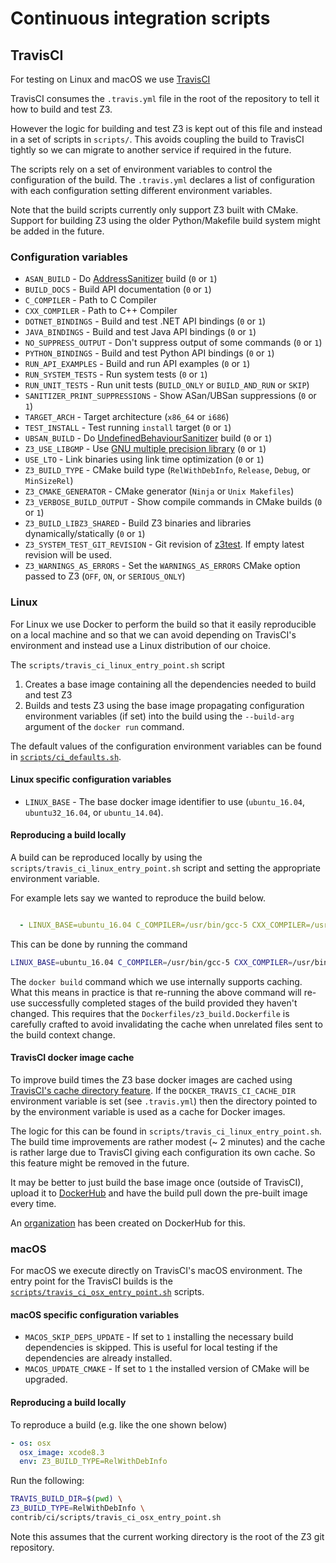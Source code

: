 # Continuous integration scripts

## TravisCI

For testing on Linux and macOS we use [TravisCI](https://travis-ci.org/)

TravisCI consumes the `.travis.yml` file in the root of the repository
to tell it how to build and test Z3.

However the logic for building and test Z3 is kept out of this file
and instead in a set of scripts in `scripts/`. This avoids
coupling the build to TravisCI tightly so we can migrate to another
service if required in the future.

The scripts rely on a set of environment variables to control the configuration
of the build. The `.travis.yml` declares a list of configuration with each
configuration setting different environment variables.

Note that the build scripts currently only support Z3 built with CMake. Support
for building Z3 using the older Python/Makefile build system might be added in
the future.

### Configuration variables

* `ASAN_BUILD` - Do [AddressSanitizer](https://github.com/google/sanitizers/wiki/AddressSanitizer) build (`0` or `1`)
* `BUILD_DOCS` - Build API documentation (`0` or `1`)
* `C_COMPILER` - Path to C Compiler
* `CXX_COMPILER` - Path to C++ Compiler
* `DOTNET_BINDINGS` - Build and test .NET API bindings (`0` or `1`)
* `JAVA_BINDINGS` - Build and test Java API bindings (`0` or `1`)
* `NO_SUPPRESS_OUTPUT` - Don't suppress output of some commands (`0` or `1`)
* `PYTHON_BINDINGS` - Build and test Python API bindings (`0` or `1`)
* `RUN_API_EXAMPLES` - Build and run API examples (`0` or `1`)
* `RUN_SYSTEM_TESTS` - Run system tests (`0` or `1`)
* `RUN_UNIT_TESTS` - Run unit tests (`BUILD_ONLY` or `BUILD_AND_RUN` or `SKIP`)
* `SANITIZER_PRINT_SUPPRESSIONS` - Show ASan/UBSan suppressions (`0` or `1`)
* `TARGET_ARCH` - Target architecture (`x86_64` or `i686`)
* `TEST_INSTALL` - Test running `install` target (`0` or `1`)
* `UBSAN_BUILD` - Do [UndefinedBehaviourSanitizer](https://clang.llvm.org/docs/UndefinedBehaviorSanitizer.html) build (`0` or `1`)
* `Z3_USE_LIBGMP` - Use [GNU multiple precision library](https://gmplib.org/) (`0` or `1`)
* `USE_LTO` - Link binaries using link time optimization (`0` or `1`)
* `Z3_BUILD_TYPE` - CMake build type (`RelWithDebInfo`, `Release`, `Debug`, or `MinSizeRel`)
* `Z3_CMAKE_GENERATOR` - CMake generator (`Ninja` or `Unix Makefiles`)
* `Z3_VERBOSE_BUILD_OUTPUT` - Show compile commands in CMake builds (`0` or `1`)
* `Z3_BUILD_LIBZ3_SHARED` - Build Z3 binaries and libraries dynamically/statically (`0` or `1`)
* `Z3_SYSTEM_TEST_GIT_REVISION` - Git revision of [z3test](https://github.com/Z3Prover/z3test). If empty latest revision will be used.
* `Z3_WARNINGS_AS_ERRORS` - Set the `WARNINGS_AS_ERRORS` CMake option passed to Z3 (`OFF`, `ON`, or `SERIOUS_ONLY`)

### Linux

For Linux we use Docker to perform the build so that it easily reproducible
on a local machine and so that we can avoid depending on TravisCI's environment
and instead use a Linux distribution of our choice.

The `scripts/travis_ci_linux_entry_point.sh` script

1. Creates a base image containing all the dependencies needed to build and test Z3
2. Builds and tests Z3 using the base image propagating configuration environment
   variables (if set) into the build using the `--build-arg` argument of the `docker run`
   command.

The default values of the configuration environment variables
can be found in
[`scripts/ci_defaults.sh`](scripts/ci_defaults.sh).

#### Linux specific configuration variables

* `LINUX_BASE` - The base docker image identifier to use (`ubuntu_16.04`, `ubuntu32_16.04`, or `ubuntu_14.04`).

#### Reproducing a build locally

A build can be reproduced locally by using the
`scripts/travis_ci_linux_entry_point.sh` script and setting the appropriate
environment variable.

For example lets say we wanted to reproduce the build below.

```yaml

  - LINUX_BASE=ubuntu_16.04 C_COMPILER=/usr/bin/gcc-5 CXX_COMPILER=/usr/bin/g++-5 TARGET_ARCH=x86_64 Z3_BUILD_TYPE=RelWithDebInfo
```

This can be done by running the command

```bash
LINUX_BASE=ubuntu_16.04 C_COMPILER=/usr/bin/gcc-5 CXX_COMPILER=/usr/bin/g++-5 TARGET_ARCH=x86_64 Z3_BUILD_TYPE=RelWithDebInfo scripts/travis_ci_linux_entry_point.sh
```

The `docker build` command which we use internally supports caching. What this
means in practice is that re-running the above command will re-use successfully
completed stages of the build provided they haven't changed. This requires that
the `Dockerfiles/z3_build.Dockerfile` is carefully crafted to avoid invalidating
the cache when unrelated files sent to the build context change.

#### TravisCI docker image cache

To improve build times the Z3 base docker images are cached using
[TravisCI's cache directory feature](https://docs.travis-ci.com/user/caching).
If the `DOCKER_TRAVIS_CI_CACHE_DIR` environment variable is set (see `.travis.yml`)
then the directory pointed to by the environment variable is used as a cache
for Docker images.

The logic for this can be found in `scripts/travis_ci_linux_entry_point.sh`.
The build time improvements are rather modest (~ 2 minutes) and the cache is
rather large due to TravisCI giving each configuration its own cache. So this
feature might be removed in the future.

It may be better to just build the base image once (outside of TravisCI), upload
it to [DockerHub](https://hub.docker.com/) and have the build pull down the pre-built
image every time.

An [organization](https://hub.docker.com/u/z3prover/) has been created on
DockerHub for this.

### macOS

For macOS we execute directly on TravisCI's macOS environment.  The entry point
for the TravisCI builds is the
[`scripts/travis_ci_osx_entry_point.sh`](scripts/travis_ci_osx_entry_point.sh)
scripts.

#### macOS specific configuration variables

* `MACOS_SKIP_DEPS_UPDATE` - If set to `1` installing the necessary build dependencies
  is skipped. This is useful for local testing if the dependencies are already installed.
* `MACOS_UPDATE_CMAKE` - If set to `1` the installed version of CMake will be upgraded.

#### Reproducing a build locally

To reproduce a build (e.g. like the one shown below)

```yaml
- os: osx
  osx_image: xcode8.3
  env: Z3_BUILD_TYPE=RelWithDebInfo 
```

Run the following:

```bash
TRAVIS_BUILD_DIR=$(pwd) \
Z3_BUILD_TYPE=RelWithDebInfo \
contrib/ci/scripts/travis_ci_osx_entry_point.sh
```

Note this assumes that the current working directory is the root of the Z3
git repository.
